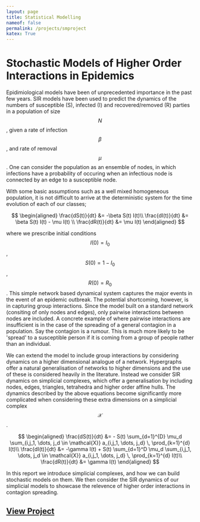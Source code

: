 ```yaml
---
layout: page
title: Statistical Modelling
nameof: false
permalink: /projects/smproject
katex: True
---
```



# Stochastic Models of Higher Order Interactions in Epidemics
Epidimiological models have been of unprecedented importance in the past few years. SIR models have been used to predict the dynamics of the numbers of susceptible (S), infected (I) and recovered/removed (R) parties in a population of size $$N$$, given a rate of infection $$\beta$$, and rate of removal $$\mu$$. One can consider the population as an ensemble of nodes, in which infections have a probability of occuring when an infectious node is connected by an edge to a susceptible node. 

With some basic assumptions such as a well mixed homogeneous population, it is not difficult to arrive at the deterministic system for the time evolution of each of our classes; 

$$
\begin{aligned}
	 \frac{dS(t)}{dt} &= -\beta S(t) I(t)\\
	 \frac{dI(t)}{dt} &= \beta S(t) I(t) - \mu I(t) \\
	\frac{dR(t)}{dt} &= \mu I(t)
\end{aligned}
$$

where we prescribe initial conditions $$I(0) = I_0$$, $$S(0) = 1-I_0$$, $$R(0) = R_0$$. This simple network based dynamical system captures the major events in the event of an epidemic outbreak. The potential shortcoming, however, is in capturing group interactions. Since the model built on a standard network (consiting of only nodes and edges), only pairwise interactions between nodes are included. A concrete example of where pairwise interactions are insufficient is in the case of the spreading of a general contagion in a population. Say the contagion is a rumour. This is much more likely to be 'spread' to a susceptible person if it is coming from a group of people rather than an individual. 

We can extend the model to include group interactions by considering dynamics on a higher dimensional analogue of a network. Hypergraphs offer a natural generalisation of networks to higher dimensions and the use of these is considered heavily in the literature. Instead we consider SIR dynamics on simplicial complexes, which offer a generalisation by including nodes, edges, triangles, tetrahedra and higher order affine hulls. The dynamics described by the above equations become significantly more complicated when considering these extra dimensions on a simplicial complex $$\mathcal{X}$$. 

$$
\begin{aligned}
	 \frac{dS(t)}{dt} &=  - S(t) \sum_{d=1}^{D} \mu_d \sum_{i,j_1, \dots, j_d \in \mathcal{X}} a_{i,j_1, \dots, j_d} \, \prod_{k=1}^{d} I(t)\\
	 \frac{dI(t)}{dt} &= -\gamma I(t) + S(t) \sum_{d=1}^D \mu_d \sum_{i,j_1, \dots, j_d \in \mathcal{X}} a_{i,j_1, \dots, j_d} \, \prod_{k=1}^{d} I(t)\\
	\frac{dR(t)}{dt} &= \gamma I(t)
\end{aligned}
$$

In this report we introduce simplicial complexes, and how we can build stochastic models on them. We then consider the SIR dynamics of our simplicial models to showcase the relevence of higher order interactions in contagion spreading. 

## [View Project](https://jdhesi.github.io/pdfs/Stochastic_Simplicial_Complexes.pdf)
